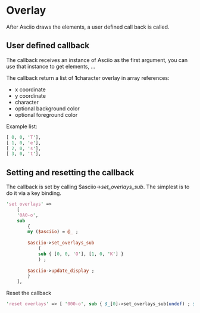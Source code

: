 # Overlay

After Asciio draws the elements, a user defined call back is called.

## User defined callback

The callback receives an instance of Asciio as the first argument, you can use that instance to get elements, ...

The callback return a list of **1**character overlay in array references:

- x coordinate
- y coordinate
- character
- optional background color
- optional foreground color

Example list:

```perl
[ 0, 0, 'T'],
[ 1, 0, 'e'],
[ 2, 0, 's'],
[ 3, 0, 't'],
```

## Setting and resetting the callback

The callback is set by calling $asciio->*set_overlays_sub*. The simplest is to do it via a key binding.

```perl
'set overlays' =>
	[
	'0A0-o',
	sub 
		{
		my ($asciio) = @_ ;
		
		$asciio->set_overlays_sub
			(
			sub { [0, 0, 'O'], [1, 0, 'K'] }
			) ;
		
		$asciio->update_display ;
		}
	],
```

Reset the callback
 
```perl
'reset overlays' => [ '000-o', sub { $_[0]->set_overlays_sub(undef) ; $_[0]->update_display ; } ],
```



